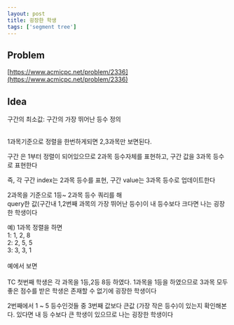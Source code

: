 ```yaml
---
layout: post
title: 굉장한 학생
tags: ['segment tree']
---
```

## Problem

[https://www.acmicpc.net/problem/2336](https://www.acmicpc.net/problem/2336)

## Idea

구간의 최소값: 구간의 가장 뛰어난 등수 정의<br><br>

1과목기준으로 정렬을 한번하게되면 2,3과목만 보면된다.<br>

구간 은 1부터 정렬이 되어있으므로 2과목 등수자체를 표현하고, 구간 값을 3과목 등수로 표현한다<br>

즉, 각 구간 index는 2과목 등수를 표현, 구간 value는 3과목 등수로 업데이트한다<br>


2과목을 기준으로 1등~ 2과목 등수 쿼리를 해 <br>
query한 값(구간내 1,2번째 과목의 가장 뛰어난 등수)이 내 등수보다 크다면 나는 굉장한 학생이다<br>


예) 1과목 정렬을 하면<br>
1: 1, 2, 8<br>
2: 2, 5, 5<br>
3: 3, 3, 1<br>
<br>
예에서 보면<br>
<br>
TC 첫번째 학생은 각 과목을 1등,2등 8등 하였다. 1과목을 1등을 하였으므로 3과목 모두 좋은   점수를 받은 학생은 존재할 수 없기에 굉장한 학생이다<br>

2번째에서 1 ~ 5 등수인것들 중 3번째 값보다 큰값 (가장 작은 등수)이 있는지 확인해본다. 있다면 내 등 수보다 큰 학생이 있으므로 나는 굉장한 학생이다<br>



